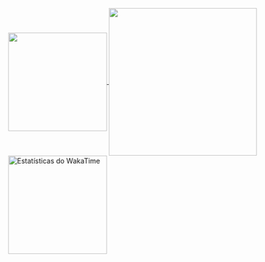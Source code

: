 <a href="https://github.com/AndersonCodhugo/github-readme-stats">
  <img height=200 align="center" src="https://github-readme-stats.vercel.app/api?username=andersoncodhugo&theme=chartreuse-dark" />
</a>
<a href="https://github.com/AndersonCodhugo/convoychat">
  <img height=300 align="center" src="https://github-readme-stats.vercel.app/api/top-langs?username=andersoncodhugo&theme=chartreuse-dark&layout=compact&langs_count=8&card_width=400" />
</a>
<a href="https://wakatime.com/@AndinhoTi">
  <img height="200" align="center" src="https://github-readme-stats.vercel.app/api/wakatime?username=AndinhoTi&theme=chartreuse-dark" alt="Estatísticas do WakaTime" />
</a>
